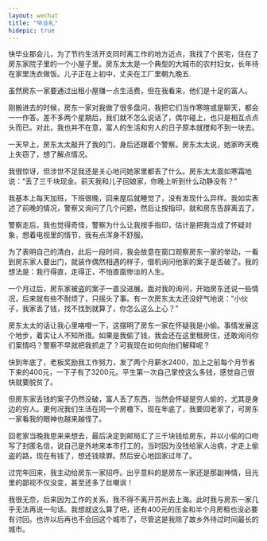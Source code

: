 ```yaml
---
layout: wechat
title: "毕业礼"
hidepic: true
---
```


快毕业那会儿，为了节约生活开支同时离工作的地方近点，我找了个民宅，住在了房东家院子里的一个小屋子里。房东太太是一个典型的大城市的农村妇女，长年待在家里洗衣做饭。儿子正在上初中，丈夫在工厂里朝九晚五.

虽然房东一家要通过出租小屋赚一点生活费，但在我看来，他们是十足的富人。

刚搬进去的时候，房东一家对我做了很多盘问，我把它们当作寒暄或是聊天，都会一一作答。差不多两个星期后，我们就不怎么说话了，偶尔碰上，也只是相互点点头而已。对此，我也并不在意，富人的生活和穷人的日子原本就搅和不到一块去。

一天早上，房东太太敲开了我的门，身后还跟着个警察。房东太太说，她家昨天晚上失窃了，想了解点情况。

我很惊讶，但涉世不足我还是关心地问她家里都丢了什么。房东太太面如寒霜地说：“丢了三千块现金。前天我和儿子回娘家，你晚上听到什么动静没有？”

我基本上每天加班，下班很晚，回来屋后就睡觉了，没有发现什么异样。我如实表述了前晚的情况，警察又询问了几个问题，然后让按指印，就和房东告辞离去了。

警察走后，我也觉得奇怪，警察为什么让我按手指印，估计是把我当成了怀疑对象，想着电视里的情节，我有点浑身不舒服。

为了表明自己的清白，此后一段时间，我会故意在窗口观察房东一家的举动，一看到房东家人要出门，就装作偶然相遇的样子，借机询问他家的案子是否破了。我的想法是：我行得直，走得正，不怕直面惨淡的人生。

一个月过后，房东家被盗的案子一直没进展。面对我的询问，开始房东还说一些情况，后来就有些不耐烦了，只摇头了事。有一次房东太太还没好气地说：“小伙子，我家丢了钱，找不找到就算了，你怎么这么上心？”

房东太太的话让我心里咯噔一下，这摆明了房东一家在怀疑我是小偷。事情发展这个地步，着实让人不知所措。如果是我偷了钱，我会还在这里租房住，还敢询问你们案情吗？警察不早就把我抓走了？可我现在如何向他们解释呢？

快到年底了，老板奖励我工作努力，发了两个月薪水2400，加上之前每个月节省下来的400元，一下子有了3200元。平生第一次自己掌控这么多钱，感觉自己很快就要脱贫了。

但房东家丢钱的案子仍然没破，富人丢了东西，当然会怀疑是穷人偷的，尤其是身边的穷人。更何况我们生活在同一个房檐下。现在年底了，我要回老家了，可房东一家看我的眼神也越来越怪了。

回老家当晚我思来来想去，最后决定到邮局汇了三千块钱给房东，并以小偷的口吻写了封匿名信，说自己是外地来本市打工的，当时因为没钱给家人治病，才走上偷盗的路，现在有钱了，想还钱赎罪。然后安心地回家过年了。

过完年回来，我主动给房东一家招呼。出乎意料的是房东一家还是那副神情，目光里的鄙视不仅没变，甚至还多了丝嘲讽！

我很无奈，后来因为工作的关系，我不得不离开苏州去上海。此时我与房东一家几乎无法再说一句话。我想就这么算了吧，还有400元的压金和半个月房租也没必要有讨回。也许以后再也不会回这个城市了，尽管这是我除了故乡外待过时间最长的城市。